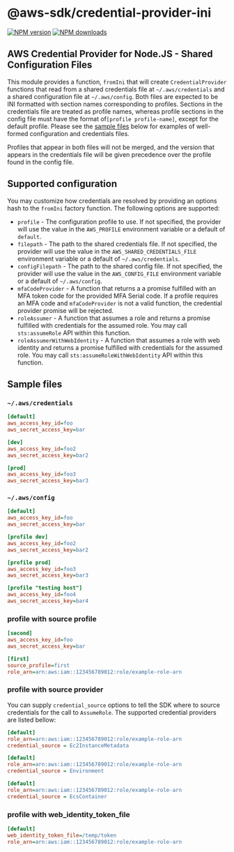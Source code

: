 # @aws-sdk/credential-provider-ini

[![NPM version](https://img.shields.io/npm/v/@aws-sdk/credential-provider-ini/latest.svg)](https://www.npmjs.com/package/@aws-sdk/credential-provider-ini)
[![NPM downloads](https://img.shields.io/npm/dm/@aws-sdk/credential-provider-ini.svg)](https://www.npmjs.com/package/@aws-sdk/credential-provider-ini)

## AWS Credential Provider for Node.JS - Shared Configuration Files

This module provides a function, `fromIni` that will create
`CredentialProvider` functions that read from a shared credentials file at
`~/.aws/credentials` and a shared configuration file at `~/.aws/config`. Both
files are expected to be INI formatted with section names corresponding to
profiles. Sections in the credentials file are treated as profile names, whereas
profile sections in the config file must have the format of`[profile profile-name]`,
except for the default profile. Please see the [sample
files](#sample-files) below for examples of well-formed configuration and
credentials files.

Profiles that appear in both files will not be merged, and the version that
appears in the credentials file will be given precedence over the profile found
in the config file.

## Supported configuration

You may customize how credentials are resolved by providing an options hash to
the `fromIni` factory function. The following options are supported:

- `profile` - The configuration profile to use. If not specified, the provider
  will use the value in the `AWS_PROFILE` environment variable or a default of
  `default`.
- `filepath` - The path to the shared credentials file. If not specified, the
  provider will use the value in the `AWS_SHARED_CREDENTIALS_FILE` environment
  variable or a default of `~/.aws/credentials`.
- `configFilepath` - The path to the shared config file. If not specified, the
  provider will use the value in the `AWS_CONFIG_FILE` environment variable or a
  default of `~/.aws/config`.
- `mfaCodeProvider` - A function that returns a a promise fulfilled with an
  MFA token code for the provided MFA Serial code. If a profile requires an MFA
  code and `mfaCodeProvider` is not a valid function, the credential provider
  promise will be rejected.
- `roleAssumer` - A function that assumes a role and returns a promise
  fulfilled with credentials for the assumed role. You may call `sts:assumeRole`
  API within this function.
- `roleAssumerWithWebIdentity` - A function that assumes a role with web identity
  and returns a promise fulfilled with credentials for the assumed role. You may call
  `sts:assumeRoleWithWebIdentity` API within this function.

## Sample files

### `~/.aws/credentials`

```ini
[default]
aws_access_key_id=foo
aws_secret_access_key=bar

[dev]
aws_access_key_id=foo2
aws_secret_access_key=bar2

[prod]
aws_access_key_id=foo3
aws_secret_access_key=bar3
```

### `~/.aws/config`

```ini
[default]
aws_access_key_id=foo
aws_secret_access_key=bar

[profile dev]
aws_access_key_id=foo2
aws_secret_access_key=bar2

[profile prod]
aws_access_key_id=foo3
aws_secret_access_key=bar3

[profile "testing host"]
aws_access_key_id=foo4
aws_secret_access_key=bar4
```

### profile with source profile

```ini
[second]
aws_access_key_id=foo
aws_secret_access_key=bar

[first]
source_profile=first
role_arn=arn:aws:iam::123456789012:role/example-role-arn
```

### profile with source provider

You can supply `credential_source` options to tell the SDK where to source
credentials for the call to `AssumeRole`. The supported credential providers are
listed bellow:

```ini
[default]
role_arn=arn:aws:iam::123456789012:role/example-role-arn
credential_source = Ec2InstanceMetadata
```

```ini
[default]
role_arn=arn:aws:iam::123456789012:role/example-role-arn
credential_source = Environment
```

```ini
[default]
role_arn=arn:aws:iam::123456789012:role/example-role-arn
credential_source = EcsContainer
```

### profile with web_identity_token_file

```ini
[default]
web_identity_token_file=/temp/token
role_arn=arn:aws:iam::123456789012:role/example-role-arn
```
